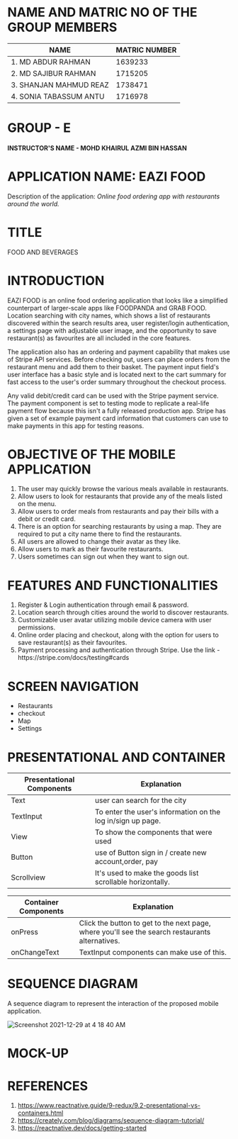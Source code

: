 # NAME AND MATRIC NO OF THE GROUP MEMBERS

|NAME|MATRIC NUMBER|
| ----------- | ----------- |
| 1. MD ABDUR RAHMAN    | 1639233    |
| 2. MD SAJIBUR RAHMAN     | 1715205     |
| 3. SHANJAN MAHMUD REAZ  | 1738471   |
| 4. SONIA TABASSUM ANTU    | 1716978     |

# GROUP - E
<H4> INSTRUCTOR'S NAME - MOHD KHAIRUL AZMI BIN HASSAN </4>

# APPLICATION NAME: EAZI FOOD
<p>Description of the application: <em> Online food ordering app with restaurants around the world.</em> </p>

<h1>TITLE</h1>
<p>FOOD AND BEVERAGES</p>

# INTRODUCTION
<p>EAZI FOOD is an online food ordering application that looks like a simplified counterpart of larger-scale apps like FOODPANDA and GRAB FOOD. Location searching with city names, which shows a list of restaurants discovered within the search results area, user register/login authentication, a settings page with adjustable user image, and the opportunity to save restaurant(s) as favourites are all included in the core features.

The application also has an ordering and payment capability that makes use of Stripe API services. Before checking out, users can place orders from the restaurant menu and add them to their basket. The payment input field's user interface has a basic style and is located next to the cart summary for fast access to the user's order summary throughout the checkout process.

Any valid debit/credit card can be used with the Stripe payment service. The payment component is set to testing mode to replicate a real-life payment flow because this isn't a fully released production app. Stripe has given a set of example payment card information that customers can use to make payments in this app for testing reasons.</p>
# OBJECTIVE OF THE MOBILE APPLICATION
<ol>
  <li>The user may quickly browse the various meals available in restaurants.</li>
  <li>Allow users to look for restaurants that provide any of the meals listed on the menu.</li>
  <li>Allow users to order meals from restaurants and pay their bills with a debit or credit card.</li>
  <li>There is an option for searching restaurants by using a map. They are required to put a city name there to find the restaurants.</li>
   <li>All users are allowed to change their avatar as they like.</li>
  <li>Allow users to mark as their favourite restaurants.</li>
   <li>Users sometimes can sign out when they want to sign out.</li>
</ol>

# FEATURES AND FUNCTIONALITIES
<ol>
  <li>Register & Login authentication through email & password.</li>
  <li>Location search through cities around the world to discover restaurants.</li>
  <li>Customizable user avatar utilizing mobile device camera with user permissions.</li>
  <li>Online order placing and checkout, along with the option for users to save restaurant(s) as their favourites.</li>
  <li>Payment processing and authentication through Stripe. Use the link - https://stripe.com/docs/testing#cards</li>
</ol>

# SCREEN NAVIGATION

<ul>
  <li>Restaurants</li>
  <li>checkout</li>
  <li>Map</li>
  <li>Settings</li>
</ul>

# PRESENTATIONAL AND CONTAINER

| Presentational Components     | Explanation |
| ----------- | ----------- |
| Text     |   user can search for the city |
| TextInput   | To enter the user's information on the log in/sign up page.         |
| View      | To show the components that were used |
| Button | use of Button sign in / create new account,order, pay |
| Scrollview      | It's used to make the goods list scrollable horizontally.       |

| Container Components      | Explanation |
| ----------- | ----------- |
| onPress      | Click the button to get to the next page, where you'll see the search restaurants alternatives.     |
| onChangeText	   | TextInput components can make use of this.       |



# SEQUENCE DIAGRAM
<p>A sequence diagram to represent the interaction of the proposed mobile application.</p>

![Screenshot 2021-12-29 at 4 18 40 AM](https://user-images.githubusercontent.com/69203953/147670994-a85ca2e1-5717-4a3d-802e-efed2750af3f.png)

# MOCK-UP

# REFERENCES
1. https://www.reactnative.guide/9-redux/9.2-presentational-vs-containers.html
2. https://creately.com/blog/diagrams/sequence-diagram-tutorial/
3. https://reactnative.dev/docs/getting-started







